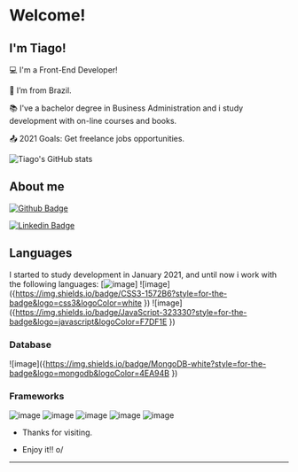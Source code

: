 # Welcome!

 

## I'm Tiago!

 

:computer: I'm a Front-End Developer!

:house_with_garden: I’m from Brazil.

:books: I've a bachelor degree in Business Administration and i study development with on-line courses and books.

:outbox_tray: 2021 Goals: Get freelance jobs opportunities.

 
![Tiago's GitHub stats](https://github-readme-stats.vercel.app/api?username=tiagocbatista&show_icons=true&theme=dracula)
## About me
[![Github Badge](https://img.shields.io/badge/-Github-000?style=flat-square&logo=Github&logoColor=white&link=https://github.com/tiagocbatista)](https://github.com/tiagocbatista)

[![Linkedin Badge](https://img.shields.io/badge/-LinkedIn-blue?style=flat-square&logo=Linkedin&logoColor=white&link=https://www.linkedin.com/in/tiagocb96/)](https://www.linkedin.com/in/tiagocb96/)

## Languages
I started to study development in January 2021, and until now i work with the following languages:
[![image]({https://img.shields.io/badge/HTML5-E34F26?style=for-the-badge&logo=html5&logoColor=white})] ![image]({https://img.shields.io/badge/CSS3-1572B6?style=for-the-badge&logo=css3&logoColor=white
}) ![image]({https://img.shields.io/badge/JavaScript-323330?style=for-the-badge&logo=javascript&logoColor=F7DF1E
})

### Database
![image]({https://img.shields.io/badge/MongoDB-white?style=for-the-badge&logo=mongodb&logoColor=4EA94B
})

### Frameworks
![image]({https://img.shields.io/badge/npm-CB3837?style=for-the-badge&logo=npm&logoColor=white}) ![image]({https://img.shields.io/badge/Node.js-339933?style=for-the-badge&logo=nodedotjs&logoColor=white}) ![image]({https://img.shields.io/badge/Express.js-000000?style=for-the-badge&logo=express&logoColor=white}) ![image]({https://img.shields.io/badge/React-20232A?style=for-the-badge&logo=react&logoColor=61DAFB}) ![image]({https://img.shields.io/badge/jQuery-0769AD?style=for-the-badge&logo=jquery&logoColor=white})

- Thanks for visiting.

- Enjoy it!! o/

----------------------------------------------------------------------------------
